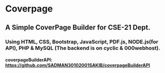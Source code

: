 # Coverpage
## A Simple CoverPage Builder for CSE-21 Dept. 
### Using HTML, CSS, Bootstrap, JavaScript, PDF.js, NODE.js(for API), PHP & MySQL (The backend is on cyclic & 000webhost).
#### coverpageBuilderAPI: https://github.com/SADMAN30102001SAKIB/coverpageBuilderAPI
